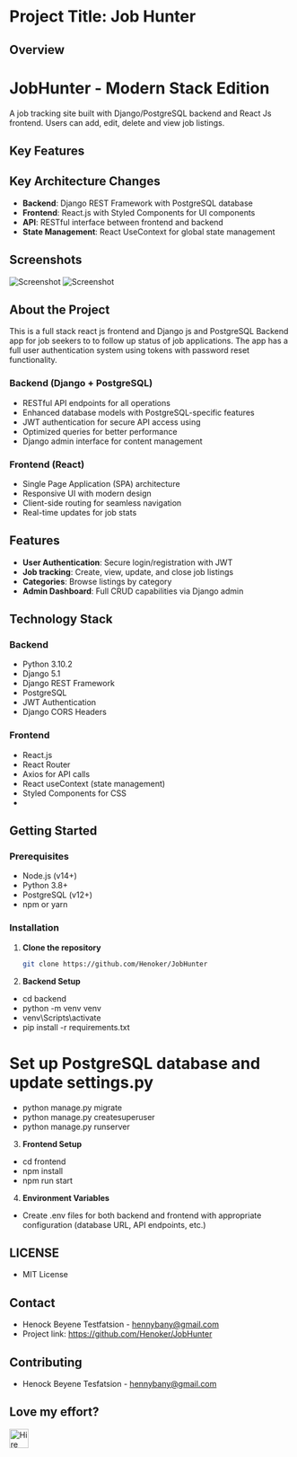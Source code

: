 # Project Title: Job Hunter

## Overview

# JobHunter - Modern Stack Edition

A job tracking site built with Django/PostgreSQL backend and React Js frontend. Users can add, edit, delete and view job listings.

## Key Features

## Key Architecture Changes

- **Backend**: Django REST Framework with PostgreSQL database
- **Frontend**: React.js with Styled Components for UI components
- **API**: RESTful interface between frontend and backend
- **State Management**: React UseContext for global state management

## Screenshots

![Screenshot](frontend/public/Dashboard.png)
![Screenshot](frontend/src/assets/images/Alljobs.png)

## About the Project

This is a full stack react js frontend and Django js and PostgreSQL Backend app for job seekers to to follow up status of job applications. The app has a full user authentication system using tokens with password reset functionality.

### Backend (Django + PostgreSQL)

- RESTful API endpoints for all operations
- Enhanced database models with PostgreSQL-specific features
- JWT authentication for secure API access using
- Optimized queries for better performance
- Django admin interface for content management

### Frontend (React)

- Single Page Application (SPA) architecture
- Responsive UI with modern design
- Client-side routing for seamless navigation
- Real-time updates for job stats

## Features

- **User Authentication**: Secure login/registration with JWT
- **Job tracking**: Create, view, update, and close job listings
- **Categories**: Browse listings by category
- **Admin Dashboard**: Full CRUD capabilities via Django admin

## Technology Stack

### Backend

- Python 3.10.2
- Django 5.1
- Django REST Framework
- PostgreSQL
- JWT Authentication
- Django CORS Headers

### Frontend

- React.js
- React Router
- Axios for API calls
- React useContext (state management)
- Styled Components for CSS
-

## Getting Started

### Prerequisites

- Node.js (v14+)
- Python 3.8+
- PostgreSQL (v12+)
- npm or yarn

### Installation

1. **Clone the repository**

   ```bash
   git clone https://github.com/Henoker/JobHunter

   ```

2. **Backend Setup**

- cd backend
- python -m venv venv
- venv\Scripts\activate
- pip install -r requirements.txt

# Set up PostgreSQL database and update settings.py

- python manage.py migrate
- python manage.py createsuperuser
- python manage.py runserver

3. **Frontend Setup**

- cd frontend
- npm install
- npm run start

4. **Environment Variables**

- Create .env files for both backend and frontend with appropriate configuration (database URL, API endpoints, etc.)

## LICENSE

- MIT License

## Contact

- Henock Beyene Testfatsion - [hennybany@gmail.com](mailto:hennybany@gmail.com)
- Project link: https://github.com/Henoker/JobHunter

## Contributing

- Henock Beyene Tesfatsion - [hennybany@gmail.com](mailto:hennybany@gmail.com)

## Love my effort?

<a href='https://www.linkedin.com/in/henock-beyene-tesfatsion-921ba54b/' target='_blank'><img height='35' style='border:0px;height:34px;' src='frontend/client/public/download.jpg' border='0' alt='Hire me at LinkediN' />
